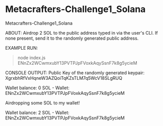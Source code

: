 # Metacrafters-Challenge1_Solana
Metacrafters-Challenge1_Solana

ABOUT: Airdrop 2 SOL to the public address typed in via the user's CLI. If none present, send it to the randomly generated public address.



EXAMPLE RUN:
> node index.js ENnZx2WCwmxubY13PVTPJpFVoxkAqySsnF7k8g5ycieM


CONSOLE OUTPUT: 
Public Key of the randomly generated keypair: XgrxbhRfVxHqneW3AZQoiTqKZsTLM7q5WcV18SLgRUQ

Wallet balance: 0 SOL - Wallet: ENnZx2WCwmxubY13PVTPJpFVoxkAqySsnF7k8g5ycieM

Airdropping some SOL to my wallet!

Wallet balance: 2 SOL - Wallet: ENnZx2WCwmxubY13PVTPJpFVoxkAqySsnF7k8g5ycieM
